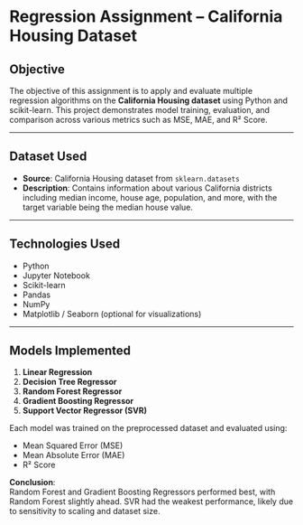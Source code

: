 # Regression Assignment – California Housing Dataset

## Objective
The objective of this assignment is to apply and evaluate multiple regression algorithms on the **California Housing dataset** using Python and scikit-learn. This project demonstrates model training, evaluation, and comparison across various metrics such as MSE, MAE, and R² Score.

---

## Dataset Used
- **Source**: California Housing dataset from `sklearn.datasets`
- **Description**: Contains information about various California districts including median income, house age, population, and more, with the target variable being the median house value.

---

##  Technologies Used
- Python
- Jupyter Notebook
- Scikit-learn
- Pandas
- NumPy
- Matplotlib / Seaborn (optional for visualizations)

---

##  Models Implemented

1. **Linear Regression**  
2. **Decision Tree Regressor**  
3. **Random Forest Regressor**  
4. **Gradient Boosting Regressor**  
5. **Support Vector Regressor (SVR)**  

Each model was trained on the preprocessed dataset and evaluated using:
- Mean Squared Error (MSE)
- Mean Absolute Error (MAE)
- R² Score

**Conclusion**:  
Random Forest and Gradient Boosting Regressors performed best, with Random Forest slightly ahead. SVR had the weakest performance, likely due to sensitivity to scaling and dataset size.
